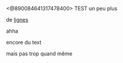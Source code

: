 <@890084641317478400> TEST
un peu plus

de [lignes](https://google.com)

ahha

encore du text

mais pas trop quand même
